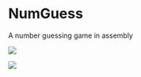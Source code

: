 # NumGuess
A number guessing game in assembly

![](https://github.com/disissid/NumGuess/blob/master/F-1.PNG?raw=true)

![](https://github.com/disissid/NumGuess/blob/master/f-4.PNG?raw=true)
